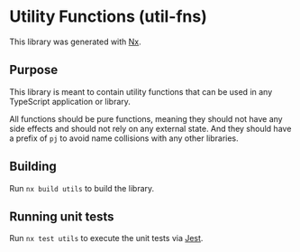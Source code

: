# Utility Functions (util-fns)

This library was generated with [Nx](https://nx.dev).

## Purpose

This library is meant to contain utility functions that can be used in any TypeScript application or library.

All functions should be pure functions, meaning they should not have any side effects and should not rely on any external state. And they should have a prefix of `pj` to avoid name collisions with any other libraries.

## Building

Run `nx build utils` to build the library.

## Running unit tests

Run `nx test utils` to execute the unit tests via [Jest](https://jestjs.io).
